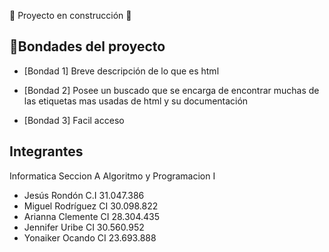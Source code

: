 :construction: Proyecto en construcción :construction:

## :hammer:Bondades del proyecto

- [Bondad 1]
  Breve descripción de lo que es html

- [Bondad 2]
  Posee un buscado que se encarga de encontrar muchas de las etiquetas mas usadas de html y su documentación

- [Bondad 3]
  Facil acceso

## Integrantes

Informatica Seccion A
Algoritmo y Programacion I

- Jesús Rondón C.I 31.047.386
- Miguel Rodríguez CI 30.098.822
- Arianna Clemente CI 28.304.435
- Jennifer Uribe CI 30.560.952
- Yonaiker Ocando CI 23.693.888
